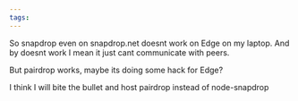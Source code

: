```yaml
---
tags:
---
```


So snapdrop even on snapdrop.net doesnt work on Edge on my laptop. And by doesnt work I mean it just cant communicate with peers. 

But pairdrop works, maybe its doing some hack for Edge?

I think I will bite the bullet and host pairdrop instead of node-snapdrop